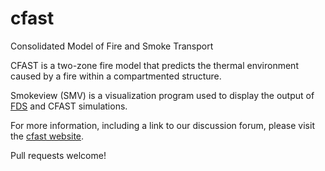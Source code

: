 # cfast
Consolidated Model of Fire and Smoke Transport


CFAST is a two-zone fire model that predicts the thermal environment caused by a fire within a compartmented structure.

Smokeview (SMV) is a visualization program used to display the output of [FDS](https://github.com/firemodels/fds-smv) and CFAST simulations.

For more information, including a link to our discussion forum, please visit the [cfast website](http://cfast.nist.gov).

Pull requests welcome!
